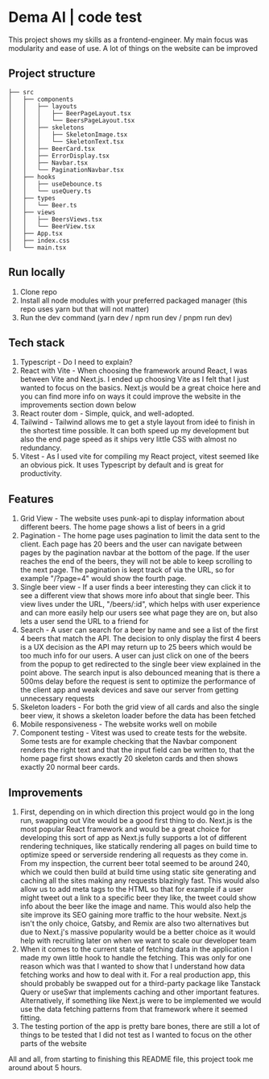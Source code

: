 # Dema AI | code test

This project shows my skills as a frontend-engineer. My main focus was modularity and ease of use. A lot of things on the website can be improved

## Project structure

```
├── src
│   ├── components
│   │   ├── layouts
│   │   │   ├── BeerPageLayout.tsx
│   │   │   └── BeersPageLayout.tsx
│   │   ├── skeletons
│   │   │   ├── SkeletonImage.tsx
│   │   │   └── SkeletonText.tsx
│   │   ├── BeerCard.tsx
│   │   ├── ErrorDisplay.tsx
│   │   ├── Navbar.tsx
│   │   └── PaginationNavbar.tsx
│   ├── hooks
│   │   ├── useDebounce.ts
│   │   └── useQuery.ts
│   ├── types
│   │   └── Beer.ts
│   ├── views
│   │   ├── BeersViews.tsx
│   │   └── BeerView.tsx
│   ├── App.tsx
│   ├── index.css
│   └── main.tsx
```

## Run locally

1. Clone repo
2. Install all node modules with your preferred packaged manager (this repo uses yarn but that will not matter)
3. Run the dev command (yarn dev / npm run dev / pnpm run dev)

## Tech stack

1. Typescript - Do I need to explain?
2. React with Vite - When choosing the framework around React, I was between Vite and Next.js. I ended up choosing Vite as I felt that I just wanted to focus on the basics. Next.js would be a great choice here and you can find more info on ways it could improve the website in the improvements section down below
3. React router dom - Simple, quick, and well-adopted.
4. Tailwind - Tailwind allows me to get a style layout from ideé to finish in the shortest time possible. It can both speed up my development but also the end page speed as it ships very little CSS with almost no redundancy.
5. Vitest - As I used vite for compiling my React project, vitest seemed like an obvious pick. It uses Typescript by default and is great for productivity.

## Features

1. Grid View - The website uses punk-api to display information about different beers. The home page shows a list of beers in a grid
2. Pagination - The home page uses pagination to limit the data sent to the client. Each page has 20 beers and the user can navigate between pages by the pagination navbar at the bottom of the page. If the user reaches the end of the beers, they will not be able to keep scrolling to the next page. The pagination is kept track of via the URL, so for example "/?page=4" would show the fourth page.
3. Single beer view - If a user finds a beer interesting they can click it to see a different view that shows more info about that single beer. This view lives under the URL, "/beers/:id", which helps with user experience and can more easily help our users see what page they are on, but also lets a user send the URL to a friend for
4. Search - A user can search for a beer by name and see a list of the first 4 beers that match the API. The decision to only display the first 4 beers is a UX decision as the API may return up to 25 beers which would be too much info for our users. A user can just click on one of the beers from the popup to get redirected to the single beer view explained in the point above. The search input is also debounced meaning that is there a 500ms delay before the request is sent to optimize the performance of the client app and weak devices and save our server from getting unnecessary requests
5. Skeleton loaders - For both the grid view of all cards and also the single beer view, it shows a skeleton loader before the data has been fetched
6. Mobile responsiveness - The website works well on mobile
7. Component testing - Vitest was used to create tests for the website. Some tests are for example checking that the Navbar component renders the right text and that the input field can be written to, that the home page first shows exactly 20 skeleton cards and then shows exactly 20 normal beer cards.

## Improvements

1. First, depending on in which direction this project would go in the long run, swapping out Vite would be a good first thing to do. Next.js is the most popular React framework and would be a great choice for developing this sort of app as Next.js fully supports a lot of different rendering techniques, like statically rendering all pages on build time to optimize speed or serverside rendering all requests as they come in. From my inspection, the current beer total seemed to be around 240, which we could then build at build time using static site generating and caching all the sites making any requests blazingly fast. This would also allow us to add meta tags to the HTML so that for example if a user might tweet out a link to a specific beer they like, the tweet could show info about the beer like the image and name. This would also help the site improve its SEO gaining more traffic to the hour website. Next.js isn't the only choice, Gatsby, and Remix are also two alternatives but due to Next.j's massive popularity would be a better choice as it would help with recruiting later on when we want to scale our developer team
2. When it comes to the current state of fetching data in the application I made my own little hook to handle the fetching. This was only for one reason which was that I wanted to show that I understand how data fetching works and how to deal with it. For a real production app, this should probably be swapped out for a third-party package like Tanstack Query or useSwr that implements caching and other important features. Alternatively, if something like Next.js were to be implemented we would use the data fetching patterns from that framework where it seemed fitting.
3. The testing portion of the app is pretty bare bones, there are still a lot of things to be tested that I did not test as I wanted to focus on the other parts of the website

All and all, from starting to finishing this README file, this project took me around about 5 hours.
